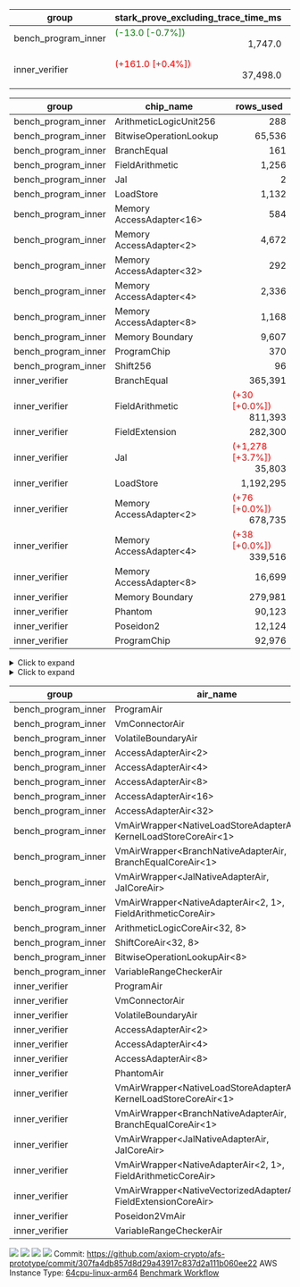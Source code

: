 | group | stark_prove_excluding_trace_time_ms | total_cells | total_cells_used | total_proof_time_ms | trace_gen_time_ms | verify_program_compile_ms |
| --- | --- | --- | --- | --- | --- | --- |
| bench_program_inner | <span style="color: green">(-13.0 [-0.7%])</span> <div style='text-align: right'>1,747.0</div>  | <div style='text-align: right'>4,037,980</div>  | <div style='text-align: right'>656,394</div>  | <span style="color: green">(-13.0 [-0.7%])</span> <div style='text-align: right'>1,778.0</div>  | <div style='text-align: right'>31.0</div>  |  |
| inner_verifier | <span style="color: red">(+161.0 [+0.4%])</span> <div style='text-align: right'>37,498.0</div>  | <div style='text-align: right'>290,324,504</div>  | <span style="color: red">(+15,010 [+0.0%])</span> <div style='text-align: right'>114,356,001</div>  | <span style="color: red">(+179.0 [+0.4%])</span> <div style='text-align: right'>41,472.0</div>  | <span style="color: red">(+18.0 [+0.5%])</span> <div style='text-align: right'>3,974.0</div>  | <span style="color: green">(-8.0 [-1.9%])</span> <div style='text-align: right'>410.0</div>  |

| group | chip_name | rows_used |
| --- | --- | --- |
| bench_program_inner | ArithmeticLogicUnit256 | <div style='text-align: right'>288</div>  |
| bench_program_inner | BitwiseOperationLookup | <div style='text-align: right'>65,536</div>  |
| bench_program_inner | BranchEqual | <div style='text-align: right'>161</div>  |
| bench_program_inner | FieldArithmetic | <div style='text-align: right'>1,256</div>  |
| bench_program_inner | Jal | <div style='text-align: right'>2</div>  |
| bench_program_inner | LoadStore | <div style='text-align: right'>1,132</div>  |
| bench_program_inner | Memory AccessAdapter<16> | <div style='text-align: right'>584</div>  |
| bench_program_inner | Memory AccessAdapter<2> | <div style='text-align: right'>4,672</div>  |
| bench_program_inner | Memory AccessAdapter<32> | <div style='text-align: right'>292</div>  |
| bench_program_inner | Memory AccessAdapter<4> | <div style='text-align: right'>2,336</div>  |
| bench_program_inner | Memory AccessAdapter<8> | <div style='text-align: right'>1,168</div>  |
| bench_program_inner | Memory Boundary | <div style='text-align: right'>9,607</div>  |
| bench_program_inner | ProgramChip | <div style='text-align: right'>370</div>  |
| bench_program_inner | Shift256 | <div style='text-align: right'>96</div>  |
| inner_verifier | BranchEqual | <div style='text-align: right'>365,391</div>  |
| inner_verifier | FieldArithmetic | <span style="color: red">(+30 [+0.0%])</span> <div style='text-align: right'>811,393</div>  |
| inner_verifier | FieldExtension | <div style='text-align: right'>282,300</div>  |
| inner_verifier | Jal | <span style="color: red">(+1,278 [+3.7%])</span> <div style='text-align: right'>35,803</div>  |
| inner_verifier | LoadStore | <div style='text-align: right'>1,192,295</div>  |
| inner_verifier | Memory AccessAdapter<2> | <span style="color: red">(+76 [+0.0%])</span> <div style='text-align: right'>678,735</div>  |
| inner_verifier | Memory AccessAdapter<4> | <span style="color: red">(+38 [+0.0%])</span> <div style='text-align: right'>339,516</div>  |
| inner_verifier | Memory AccessAdapter<8> | <div style='text-align: right'>16,699</div>  |
| inner_verifier | Memory Boundary | <div style='text-align: right'>279,981</div>  |
| inner_verifier | Phantom | <div style='text-align: right'>90,123</div>  |
| inner_verifier | Poseidon2 | <div style='text-align: right'>12,124</div>  |
| inner_verifier | ProgramChip | <div style='text-align: right'>92,976</div>  |

<details>
<summary>Click to expand</summary>

| group | dsl_ir | opcode | frequency |
| --- | --- | --- | --- |
| bench_program_inner |  | JAL | <div style='text-align: right'>1</div>  |
| bench_program_inner |  | STOREW | <div style='text-align: right'>2</div>  |
| bench_program_inner | Add256 | ADD<32,8> | <div style='text-align: right'>64</div>  |
| bench_program_inner | AddVI | ADD | <div style='text-align: right'>448</div>  |
| bench_program_inner | Alloc | ADD | <div style='text-align: right'>388</div>  |
| bench_program_inner | Alloc | LOADW | <div style='text-align: right'>388</div>  |
| bench_program_inner | Alloc | MUL | <div style='text-align: right'>388</div>  |
| bench_program_inner | And256 | AND<32,8> | <div style='text-align: right'>32</div>  |
| bench_program_inner | EqualTo256 | EQ<32,8> | <div style='text-align: right'>32</div>  |
| bench_program_inner | For | ADD | <div style='text-align: right'>32</div>  |
| bench_program_inner | For | BNE | <div style='text-align: right'>33</div>  |
| bench_program_inner | For | JAL | <div style='text-align: right'>1</div>  |
| bench_program_inner | For | STOREW | <div style='text-align: right'>1</div>  |
| bench_program_inner | IfEqI | BNE | <div style='text-align: right'>128</div>  |
| bench_program_inner | ImmV | STOREW | <div style='text-align: right'>517</div>  |
| bench_program_inner | LessThanI256 | SLT<32,8> | <div style='text-align: right'>32</div>  |
| bench_program_inner | LessThanU256 | LT<32,8> | <div style='text-align: right'>32</div>  |
| bench_program_inner | LoadV | LOADW | <div style='text-align: right'>96</div>  |
| bench_program_inner | Or256 | OR<32,8> | <div style='text-align: right'>32</div>  |
| bench_program_inner | ShiftLeft256 | SLL<32,8> | <div style='text-align: right'>32</div>  |
| bench_program_inner | ShiftRightArith256 | SRA<32,8> | <div style='text-align: right'>32</div>  |
| bench_program_inner | ShiftRightLogic256 | SRL<32,8> | <div style='text-align: right'>32</div>  |
| bench_program_inner | StoreV | STOREW | <div style='text-align: right'>128</div>  |
| bench_program_inner | Sub256 | SUB<32,8> | <div style='text-align: right'>32</div>  |
| bench_program_inner | Xor256 | XOR<32,8> | <div style='text-align: right'>32</div>  |
| inner_verifier |  | JAL | <div style='text-align: right'>1</div>  |
| inner_verifier |  | STOREW | <div style='text-align: right'>2</div>  |
| inner_verifier | AddE | FE4ADD | <div style='text-align: right'>72,627</div>  |
| inner_verifier | AddEFFI | LOADW | <div style='text-align: right'>137</div>  |
| inner_verifier | AddEFFI | STOREW | <div style='text-align: right'>411</div>  |
| inner_verifier | AddEFI | ADD | <div style='text-align: right'>212</div>  |
| inner_verifier | AddEI | ADD | <div style='text-align: right'>27,072</div>  |
| inner_verifier | AddFI | ADD | <span style="color: red">(+30 [+0.1%])</span> <div style='text-align: right'>21,986</div>  |
| inner_verifier | AddV | ADD | <div style='text-align: right'>6,612</div>  |
| inner_verifier | AddVI | ADD | <div style='text-align: right'>153,181</div>  |
| inner_verifier | Alloc | ADD | <div style='text-align: right'>25,377</div>  |
| inner_verifier | Alloc | LOADW | <div style='text-align: right'>25,377</div>  |
| inner_verifier | Alloc | MUL | <div style='text-align: right'>15,384</div>  |
| inner_verifier | AssertEqE | BNE | <div style='text-align: right'>148</div>  |
| inner_verifier | AssertEqEI | BNE | <div style='text-align: right'>4</div>  |
| inner_verifier | AssertEqF | BNE | <div style='text-align: right'>4,054</div>  |
| inner_verifier | AssertEqV | BNE | <div style='text-align: right'>1,227</div>  |
| inner_verifier | AssertEqVI | BNE | <div style='text-align: right'>194</div>  |
| inner_verifier | CT-VerifierProgram | PHANTOM | <div style='text-align: right'>2</div>  |
| inner_verifier | CT-compute-reduced-opening | PHANTOM | <div style='text-align: right'>294</div>  |
| inner_verifier | CT-exp-reverse-bits-len | PHANTOM | <div style='text-align: right'>2,772</div>  |
| inner_verifier | CT-poseidon2-hash | PHANTOM | <div style='text-align: right'>1,554</div>  |
| inner_verifier | CT-poseidon2-hash-ext | PHANTOM | <div style='text-align: right'>714</div>  |
| inner_verifier | CT-poseidon2-hash-setup | PHANTOM | <div style='text-align: right'>64,890</div>  |
| inner_verifier | CT-sp1-fri-fold | PHANTOM | <div style='text-align: right'>4,284</div>  |
| inner_verifier | CT-stage-c-build-rounds | PHANTOM | <div style='text-align: right'>2</div>  |
| inner_verifier | CT-stage-d-1-verify-shape-and-sample-challenges | PHANTOM | <div style='text-align: right'>2</div>  |
| inner_verifier | CT-stage-d-2-fri-fold | PHANTOM | <div style='text-align: right'>2</div>  |
| inner_verifier | CT-stage-d-3-verify-challenges | PHANTOM | <div style='text-align: right'>2</div>  |
| inner_verifier | CT-stage-d-verify-pcs | PHANTOM | <div style='text-align: right'>2</div>  |
| inner_verifier | CT-stage-e-verify-constraints | PHANTOM | <div style='text-align: right'>2</div>  |
| inner_verifier | CT-verify-batch | PHANTOM | <div style='text-align: right'>294</div>  |
| inner_verifier | CT-verify-batch-ext | PHANTOM | <div style='text-align: right'>714</div>  |
| inner_verifier | CT-verify-batch-reduce-fast | PHANTOM | <div style='text-align: right'>2,268</div>  |
| inner_verifier | CT-verify-batch-reduce-fast-setup | PHANTOM | <div style='text-align: right'>2,268</div>  |
| inner_verifier | CT-verify-query | PHANTOM | <div style='text-align: right'>42</div>  |
| inner_verifier | DivE | BBE4DIV | <div style='text-align: right'>62,759</div>  |
| inner_verifier | DivEIN | BBE4DIV | <div style='text-align: right'>44</div>  |
| inner_verifier | DivEIN | STOREW | <div style='text-align: right'>176</div>  |
| inner_verifier | DivFIN | DIV | <div style='text-align: right'>104</div>  |
| inner_verifier | For | ADD | <div style='text-align: right'>255,487</div>  |
| inner_verifier | For | BNE | <div style='text-align: right'>276,661</div>  |
| inner_verifier | For | JAL | <div style='text-align: right'>21,174</div>  |
| inner_verifier | For | LOADW | <div style='text-align: right'>1,155</div>  |
| inner_verifier | For | STOREW | <div style='text-align: right'>20,019</div>  |
| inner_verifier | HintBitsF | PHANTOM | <div style='text-align: right'>22</div>  |
| inner_verifier | HintInputVec | PHANTOM | <div style='text-align: right'>9,993</div>  |
| inner_verifier | IfEq | BNE | <div style='text-align: right'>9,749</div>  |
| inner_verifier | IfEqI | BNE | <div style='text-align: right'>65,183</div>  |
| inner_verifier | IfEqI | JAL | <span style="color: red">(+1,278 [+9.6%])</span> <div style='text-align: right'>14,607</div>  |
| inner_verifier | IfNe | BEQ | <div style='text-align: right'>6,956</div>  |
| inner_verifier | IfNe | JAL | <div style='text-align: right'>21</div>  |
| inner_verifier | IfNeI | BEQ | <div style='text-align: right'>1,215</div>  |
| inner_verifier | ImmE | STOREW | <div style='text-align: right'>7,316</div>  |
| inner_verifier | ImmF | STOREW | <div style='text-align: right'>18,271</div>  |
| inner_verifier | ImmV | STOREW | <div style='text-align: right'>14,528</div>  |
| inner_verifier | LoadE | LOADW | <div style='text-align: right'>16,304</div>  |
| inner_verifier | LoadE | LOADW2 | <div style='text-align: right'>276,340</div>  |
| inner_verifier | LoadF | LOADW | <div style='text-align: right'>11,474</div>  |
| inner_verifier | LoadF | LOADW2 | <div style='text-align: right'>102,757</div>  |
| inner_verifier | LoadV | LOADW | <div style='text-align: right'>12,180</div>  |
| inner_verifier | LoadV | LOADW2 | <div style='text-align: right'>86,277</div>  |
| inner_verifier | MulE | BBE4MUL | <div style='text-align: right'>141,085</div>  |
| inner_verifier | MulEF | MUL | <div style='text-align: right'>1,780</div>  |
| inner_verifier | MulEFI | MUL | <div style='text-align: right'>512</div>  |
| inner_verifier | MulEI | BBE4MUL | <div style='text-align: right'>1,796</div>  |
| inner_verifier | MulEI | STOREW | <div style='text-align: right'>7,184</div>  |
| inner_verifier | MulF | MUL | <div style='text-align: right'>40,888</div>  |
| inner_verifier | MulFI | MUL | <div style='text-align: right'>16</div>  |
| inner_verifier | MulV | MUL | <div style='text-align: right'>682</div>  |
| inner_verifier | MulVI | MUL | <div style='text-align: right'>8,708</div>  |
| inner_verifier | NegE | MUL | <div style='text-align: right'>160</div>  |
| inner_verifier | Poseidon2CompressBabyBear | COMP_POS2 | <div style='text-align: right'>7,476</div>  |
| inner_verifier | Poseidon2PermuteBabyBear | PERM_POS2 | <div style='text-align: right'>4,648</div>  |
| inner_verifier | StoreE | STOREW | <div style='text-align: right'>11,292</div>  |
| inner_verifier | StoreE | STOREW2 | <div style='text-align: right'>14,012</div>  |
| inner_verifier | StoreF | STOREW | <div style='text-align: right'>15,404</div>  |
| inner_verifier | StoreF | STOREW2 | <div style='text-align: right'>36,119</div>  |
| inner_verifier | StoreHintWord | ADD | <div style='text-align: right'>102,024</div>  |
| inner_verifier | StoreHintWord | SHINTW | <div style='text-align: right'>112,699</div>  |
| inner_verifier | StoreV | STOREW | <div style='text-align: right'>1,456</div>  |
| inner_verifier | StoreV | STOREW2 | <div style='text-align: right'>27,077</div>  |
| inner_verifier | SubE | FE4SUB | <div style='text-align: right'>3,989</div>  |
| inner_verifier | SubEF | LOADW | <div style='text-align: right'>374,328</div>  |
| inner_verifier | SubEF | SUB | <div style='text-align: right'>124,776</div>  |
| inner_verifier | SubEFI | ADD | <div style='text-align: right'>536</div>  |
| inner_verifier | SubEI | ADD | <div style='text-align: right'>352</div>  |
| inner_verifier | SubV | SUB | <div style='text-align: right'>23,914</div>  |
| inner_verifier | SubVI | SUB | <div style='text-align: right'>1,273</div>  |
| inner_verifier | SubVIN | SUB | <div style='text-align: right'>357</div>  |

</details>

<details>
<summary>Click to expand</summary>

| group | air_name | dsl_ir | opcode | cells_used |
| --- | --- | --- | --- | --- |
| bench_program_inner | <JalNativeAdapterAir,JalCoreAir> |  | JAL | <div style='text-align: right'>10</div>  |
| bench_program_inner | Boundary |  | JAL | <div style='text-align: right'>11</div>  |
| bench_program_inner | <NativeLoadStoreAdapterAir<1>,KernelLoadStoreCoreAir<1>> |  | STOREW | <div style='text-align: right'>82</div>  |
| bench_program_inner | Boundary |  | STOREW | <div style='text-align: right'>22</div>  |
| bench_program_inner | AccessAdapter<16> | Add256 | ADD<32,8> | <div style='text-align: right'>3,300</div>  |
| bench_program_inner | AccessAdapter<2> | Add256 | ADD<32,8> | <div style='text-align: right'>11,616</div>  |
| bench_program_inner | AccessAdapter<32> | Add256 | ADD<32,8> | <div style='text-align: right'>2,706</div>  |
| bench_program_inner | AccessAdapter<4> | Add256 | ADD<32,8> | <div style='text-align: right'>6,864</div>  |
| bench_program_inner | AccessAdapter<8> | Add256 | ADD<32,8> | <div style='text-align: right'>4,488</div>  |
| bench_program_inner | ArithmeticLogicCoreAir<32, 8> | Add256 | ADD<32,8> | <div style='text-align: right'>11,008</div>  |
| bench_program_inner | Boundary | Add256 | ADD<32,8> | <div style='text-align: right'>22,528</div>  |
| bench_program_inner | <NativeAdapterAir<2, 1>,FieldArithmeticCoreAir> | AddVI | ADD | <div style='text-align: right'>13,440</div>  |
| bench_program_inner | Boundary | AddVI | ADD | <div style='text-align: right'>22</div>  |
| bench_program_inner | <NativeAdapterAir<2, 1>,FieldArithmeticCoreAir> | Alloc | ADD | <div style='text-align: right'>11,640</div>  |
| bench_program_inner | <NativeLoadStoreAdapterAir<1>,KernelLoadStoreCoreAir<1>> | Alloc | LOADW | <div style='text-align: right'>15,908</div>  |
| bench_program_inner | Boundary | Alloc | LOADW | <div style='text-align: right'>165</div>  |
| bench_program_inner | <NativeAdapterAir<2, 1>,FieldArithmeticCoreAir> | Alloc | MUL | <div style='text-align: right'>11,640</div>  |
| bench_program_inner | AccessAdapter<16> | And256 | AND<32,8> | <div style='text-align: right'>1,600</div>  |
| bench_program_inner | AccessAdapter<2> | And256 | AND<32,8> | <div style='text-align: right'>5,632</div>  |
| bench_program_inner | AccessAdapter<32> | And256 | AND<32,8> | <div style='text-align: right'>1,312</div>  |
| bench_program_inner | AccessAdapter<4> | And256 | AND<32,8> | <div style='text-align: right'>3,328</div>  |
| bench_program_inner | AccessAdapter<8> | And256 | AND<32,8> | <div style='text-align: right'>2,176</div>  |
| bench_program_inner | ArithmeticLogicCoreAir<32, 8> | And256 | AND<32,8> | <div style='text-align: right'>5,504</div>  |
| bench_program_inner | Boundary | And256 | AND<32,8> | <div style='text-align: right'>11,264</div>  |
| bench_program_inner | ArithmeticLogicCoreAir<32, 8> | EqualTo256 | EQ<32,8> | <div style='text-align: right'>5,504</div>  |
| bench_program_inner | Boundary | EqualTo256 | EQ<32,8> | <div style='text-align: right'>352</div>  |
| bench_program_inner | <NativeAdapterAir<2, 1>,FieldArithmeticCoreAir> | For | ADD | <div style='text-align: right'>960</div>  |
| bench_program_inner | <BranchNativeAdapterAir,BranchEqualCoreAir<1>> | For | BNE | <div style='text-align: right'>759</div>  |
| bench_program_inner | <JalNativeAdapterAir,JalCoreAir> | For | JAL | <div style='text-align: right'>10</div>  |
| bench_program_inner | <NativeLoadStoreAdapterAir<1>,KernelLoadStoreCoreAir<1>> | For | STOREW | <div style='text-align: right'>41</div>  |
| bench_program_inner | Boundary | For | STOREW | <div style='text-align: right'>11</div>  |
| bench_program_inner | <BranchNativeAdapterAir,BranchEqualCoreAir<1>> | IfEqI | BNE | <div style='text-align: right'>2,944</div>  |
| bench_program_inner | <NativeLoadStoreAdapterAir<1>,KernelLoadStoreCoreAir<1>> | ImmV | STOREW | <div style='text-align: right'>21,197</div>  |
| bench_program_inner | Boundary | ImmV | STOREW | <div style='text-align: right'>1,573</div>  |
| bench_program_inner | ArithmeticLogicCoreAir<32, 8> | LessThanI256 | SLT<32,8> | <div style='text-align: right'>5,504</div>  |
| bench_program_inner | Boundary | LessThanI256 | SLT<32,8> | <div style='text-align: right'>352</div>  |
| bench_program_inner | ArithmeticLogicCoreAir<32, 8> | LessThanU256 | LT<32,8> | <div style='text-align: right'>5,504</div>  |
| bench_program_inner | Boundary | LessThanU256 | LT<32,8> | <div style='text-align: right'>352</div>  |
| bench_program_inner | <NativeLoadStoreAdapterAir<1>,KernelLoadStoreCoreAir<1>> | LoadV | LOADW | <div style='text-align: right'>3,936</div>  |
| bench_program_inner | Boundary | LoadV | LOADW | <div style='text-align: right'>33</div>  |
| bench_program_inner | AccessAdapter<16> | Or256 | OR<32,8> | <div style='text-align: right'>1,600</div>  |
| bench_program_inner | AccessAdapter<2> | Or256 | OR<32,8> | <div style='text-align: right'>5,632</div>  |
| bench_program_inner | AccessAdapter<32> | Or256 | OR<32,8> | <div style='text-align: right'>1,312</div>  |
| bench_program_inner | AccessAdapter<4> | Or256 | OR<32,8> | <div style='text-align: right'>3,328</div>  |
| bench_program_inner | AccessAdapter<8> | Or256 | OR<32,8> | <div style='text-align: right'>2,176</div>  |
| bench_program_inner | ArithmeticLogicCoreAir<32, 8> | Or256 | OR<32,8> | <div style='text-align: right'>5,504</div>  |
| bench_program_inner | Boundary | Or256 | OR<32,8> | <div style='text-align: right'>11,264</div>  |
| bench_program_inner | AccessAdapter<16> | ShiftLeft256 | SLL<32,8> | <div style='text-align: right'>1,600</div>  |
| bench_program_inner | AccessAdapter<2> | ShiftLeft256 | SLL<32,8> | <div style='text-align: right'>5,632</div>  |
| bench_program_inner | AccessAdapter<32> | ShiftLeft256 | SLL<32,8> | <div style='text-align: right'>1,312</div>  |
| bench_program_inner | AccessAdapter<4> | ShiftLeft256 | SLL<32,8> | <div style='text-align: right'>3,328</div>  |
| bench_program_inner | AccessAdapter<8> | ShiftLeft256 | SLL<32,8> | <div style='text-align: right'>2,176</div>  |
| bench_program_inner | Boundary | ShiftLeft256 | SLL<32,8> | <div style='text-align: right'>11,264</div>  |
| bench_program_inner | ShiftCoreAir<32, 8> | ShiftLeft256 | SLL<32,8> | <div style='text-align: right'>7,552</div>  |
| bench_program_inner | AccessAdapter<16> | ShiftRightArith256 | SRA<32,8> | <div style='text-align: right'>1,600</div>  |
| bench_program_inner | AccessAdapter<2> | ShiftRightArith256 | SRA<32,8> | <div style='text-align: right'>5,632</div>  |
| bench_program_inner | AccessAdapter<32> | ShiftRightArith256 | SRA<32,8> | <div style='text-align: right'>1,312</div>  |
| bench_program_inner | AccessAdapter<4> | ShiftRightArith256 | SRA<32,8> | <div style='text-align: right'>3,328</div>  |
| bench_program_inner | AccessAdapter<8> | ShiftRightArith256 | SRA<32,8> | <div style='text-align: right'>2,176</div>  |
| bench_program_inner | Boundary | ShiftRightArith256 | SRA<32,8> | <div style='text-align: right'>11,264</div>  |
| bench_program_inner | ShiftCoreAir<32, 8> | ShiftRightArith256 | SRA<32,8> | <div style='text-align: right'>7,552</div>  |
| bench_program_inner | AccessAdapter<16> | ShiftRightLogic256 | SRL<32,8> | <div style='text-align: right'>1,650</div>  |
| bench_program_inner | AccessAdapter<2> | ShiftRightLogic256 | SRL<32,8> | <div style='text-align: right'>5,808</div>  |
| bench_program_inner | AccessAdapter<32> | ShiftRightLogic256 | SRL<32,8> | <div style='text-align: right'>1,353</div>  |
| bench_program_inner | AccessAdapter<4> | ShiftRightLogic256 | SRL<32,8> | <div style='text-align: right'>3,432</div>  |
| bench_program_inner | AccessAdapter<8> | ShiftRightLogic256 | SRL<32,8> | <div style='text-align: right'>2,244</div>  |
| bench_program_inner | Boundary | ShiftRightLogic256 | SRL<32,8> | <div style='text-align: right'>11,264</div>  |
| bench_program_inner | ShiftCoreAir<32, 8> | ShiftRightLogic256 | SRL<32,8> | <div style='text-align: right'>7,552</div>  |
| bench_program_inner | <NativeLoadStoreAdapterAir<1>,KernelLoadStoreCoreAir<1>> | StoreV | STOREW | <div style='text-align: right'>5,248</div>  |
| bench_program_inner | Boundary | StoreV | STOREW | <div style='text-align: right'>1,408</div>  |
| bench_program_inner | AccessAdapter<16> | Sub256 | SUB<32,8> | <div style='text-align: right'>1,650</div>  |
| bench_program_inner | AccessAdapter<2> | Sub256 | SUB<32,8> | <div style='text-align: right'>5,808</div>  |
| bench_program_inner | AccessAdapter<32> | Sub256 | SUB<32,8> | <div style='text-align: right'>1,353</div>  |
| bench_program_inner | AccessAdapter<4> | Sub256 | SUB<32,8> | <div style='text-align: right'>3,432</div>  |
| bench_program_inner | AccessAdapter<8> | Sub256 | SUB<32,8> | <div style='text-align: right'>2,244</div>  |
| bench_program_inner | ArithmeticLogicCoreAir<32, 8> | Sub256 | SUB<32,8> | <div style='text-align: right'>5,504</div>  |
| bench_program_inner | Boundary | Sub256 | SUB<32,8> | <div style='text-align: right'>11,264</div>  |
| bench_program_inner | AccessAdapter<16> | Xor256 | XOR<32,8> | <div style='text-align: right'>1,600</div>  |
| bench_program_inner | AccessAdapter<2> | Xor256 | XOR<32,8> | <div style='text-align: right'>5,632</div>  |
| bench_program_inner | AccessAdapter<32> | Xor256 | XOR<32,8> | <div style='text-align: right'>1,312</div>  |
| bench_program_inner | AccessAdapter<4> | Xor256 | XOR<32,8> | <div style='text-align: right'>3,328</div>  |
| bench_program_inner | AccessAdapter<8> | Xor256 | XOR<32,8> | <div style='text-align: right'>2,176</div>  |
| bench_program_inner | ArithmeticLogicCoreAir<32, 8> | Xor256 | XOR<32,8> | <div style='text-align: right'>5,504</div>  |
| bench_program_inner | Boundary | Xor256 | XOR<32,8> | <div style='text-align: right'>11,264</div>  |
| inner_verifier | <JalNativeAdapterAir,JalCoreAir> |  | JAL | <div style='text-align: right'>10</div>  |
| inner_verifier | Boundary |  | JAL | <div style='text-align: right'>11</div>  |
| inner_verifier | <NativeLoadStoreAdapterAir<1>,KernelLoadStoreCoreAir<1>> |  | STOREW | <div style='text-align: right'>82</div>  |
| inner_verifier | Boundary |  | STOREW | <div style='text-align: right'>22</div>  |
| inner_verifier | <NativeVectorizedAdapterAir<4>,FieldExtensionCoreAir> | AddE | FE4ADD | <div style='text-align: right'>2,905,080</div>  |
| inner_verifier | AccessAdapter<2> | AddE | FE4ADD | <div style='text-align: right'>219,824</div>  |
| inner_verifier | AccessAdapter<4> | AddE | FE4ADD | <div style='text-align: right'>129,896</div>  |
| inner_verifier | Boundary | AddE | FE4ADD | <div style='text-align: right'>237,864</div>  |
| inner_verifier | <NativeLoadStoreAdapterAir<1>,KernelLoadStoreCoreAir<1>> | AddEFFI | LOADW | <div style='text-align: right'>5,617</div>  |
| inner_verifier | AccessAdapter<2> | AddEFFI | LOADW | <div style='text-align: right'>913</div>  |
| inner_verifier | AccessAdapter<4> | AddEFFI | LOADW | <div style='text-align: right'>1,079</div>  |
| inner_verifier | Boundary | AddEFFI | LOADW | <div style='text-align: right'>330</div>  |
| inner_verifier | <NativeLoadStoreAdapterAir<1>,KernelLoadStoreCoreAir<1>> | AddEFFI | STOREW | <div style='text-align: right'>16,851</div>  |
| inner_verifier | AccessAdapter<2> | AddEFFI | STOREW | <div style='text-align: right'>913</div>  |
| inner_verifier | Boundary | AddEFFI | STOREW | <div style='text-align: right'>990</div>  |
| inner_verifier | <NativeAdapterAir<2, 1>,FieldArithmeticCoreAir> | AddEFI | ADD | <div style='text-align: right'>6,360</div>  |
| inner_verifier | AccessAdapter<2> | AddEFI | ADD | <div style='text-align: right'>792</div>  |
| inner_verifier | AccessAdapter<4> | AddEFI | ADD | <div style='text-align: right'>468</div>  |
| inner_verifier | Boundary | AddEFI | ADD | <div style='text-align: right'>1,364</div>  |
| inner_verifier | <NativeAdapterAir<2, 1>,FieldArithmeticCoreAir> | AddEI | ADD | <div style='text-align: right'>812,160</div>  |
| inner_verifier | AccessAdapter<2> | AddEI | ADD | <span style="color: red">(+418 [+0.3%])</span> <div style='text-align: right'>159,984</div>  |
| inner_verifier | AccessAdapter<4> | AddEI | ADD | <span style="color: red">(+247 [+0.3%])</span> <div style='text-align: right'>94,536</div>  |
| inner_verifier | Boundary | AddEI | ADD | <div style='text-align: right'>205,744</div>  |
| inner_verifier | <NativeAdapterAir<2, 1>,FieldArithmeticCoreAir> | AddFI | ADD | <span style="color: red">(+900 [+0.1%])</span> <div style='text-align: right'>659,580</div>  |
| inner_verifier | Boundary | AddFI | ADD | <div style='text-align: right'>253</div>  |
| inner_verifier | <NativeAdapterAir<2, 1>,FieldArithmeticCoreAir> | AddV | ADD | <div style='text-align: right'>198,360</div>  |
| inner_verifier | Boundary | AddV | ADD | <div style='text-align: right'>22</div>  |
| inner_verifier | <NativeAdapterAir<2, 1>,FieldArithmeticCoreAir> | AddVI | ADD | <div style='text-align: right'>4,595,430</div>  |
| inner_verifier | Boundary | AddVI | ADD | <div style='text-align: right'>8,690</div>  |
| inner_verifier | <NativeAdapterAir<2, 1>,FieldArithmeticCoreAir> | Alloc | ADD | <div style='text-align: right'>761,310</div>  |
| inner_verifier | <NativeLoadStoreAdapterAir<1>,KernelLoadStoreCoreAir<1>> | Alloc | LOADW | <div style='text-align: right'>1,040,457</div>  |
| inner_verifier | Boundary | Alloc | LOADW | <div style='text-align: right'>946</div>  |
| inner_verifier | <NativeAdapterAir<2, 1>,FieldArithmeticCoreAir> | Alloc | MUL | <div style='text-align: right'>461,520</div>  |
| inner_verifier | AccessAdapter<2> | Alloc | MUL | <div style='text-align: right'>22</div>  |
| inner_verifier | AccessAdapter<4> | Alloc | MUL | <div style='text-align: right'>26</div>  |
| inner_verifier | <BranchNativeAdapterAir,BranchEqualCoreAir<1>> | AssertEqE | BNE | <div style='text-align: right'>3,404</div>  |
| inner_verifier | AccessAdapter<2> | AssertEqE | BNE | <div style='text-align: right'>814</div>  |
| inner_verifier | AccessAdapter<4> | AssertEqE | BNE | <div style='text-align: right'>481</div>  |
| inner_verifier | <BranchNativeAdapterAir,BranchEqualCoreAir<1>> | AssertEqEI | BNE | <div style='text-align: right'>92</div>  |
| inner_verifier | AccessAdapter<2> | AssertEqEI | BNE | <div style='text-align: right'>22</div>  |
| inner_verifier | AccessAdapter<4> | AssertEqEI | BNE | <div style='text-align: right'>13</div>  |
| inner_verifier | <BranchNativeAdapterAir,BranchEqualCoreAir<1>> | AssertEqF | BNE | <div style='text-align: right'>93,242</div>  |
| inner_verifier | <BranchNativeAdapterAir,BranchEqualCoreAir<1>> | AssertEqV | BNE | <div style='text-align: right'>28,221</div>  |
| inner_verifier | <BranchNativeAdapterAir,BranchEqualCoreAir<1>> | AssertEqVI | BNE | <div style='text-align: right'>4,462</div>  |
| inner_verifier | PhantomAir | CT-VerifierProgram | PHANTOM | <div style='text-align: right'>12</div>  |
| inner_verifier | PhantomAir | CT-compute-reduced-opening | PHANTOM | <div style='text-align: right'>1,764</div>  |
| inner_verifier | PhantomAir | CT-exp-reverse-bits-len | PHANTOM | <div style='text-align: right'>16,632</div>  |
| inner_verifier | PhantomAir | CT-poseidon2-hash | PHANTOM | <div style='text-align: right'>9,324</div>  |
| inner_verifier | PhantomAir | CT-poseidon2-hash-ext | PHANTOM | <div style='text-align: right'>4,284</div>  |
| inner_verifier | PhantomAir | CT-poseidon2-hash-setup | PHANTOM | <div style='text-align: right'>389,340</div>  |
| inner_verifier | PhantomAir | CT-sp1-fri-fold | PHANTOM | <div style='text-align: right'>25,704</div>  |
| inner_verifier | PhantomAir | CT-stage-c-build-rounds | PHANTOM | <div style='text-align: right'>12</div>  |
| inner_verifier | PhantomAir | CT-stage-d-1-verify-shape-and-sample-challenges | PHANTOM | <div style='text-align: right'>12</div>  |
| inner_verifier | PhantomAir | CT-stage-d-2-fri-fold | PHANTOM | <div style='text-align: right'>12</div>  |
| inner_verifier | PhantomAir | CT-stage-d-3-verify-challenges | PHANTOM | <div style='text-align: right'>12</div>  |
| inner_verifier | PhantomAir | CT-stage-d-verify-pcs | PHANTOM | <div style='text-align: right'>12</div>  |
| inner_verifier | PhantomAir | CT-stage-e-verify-constraints | PHANTOM | <div style='text-align: right'>12</div>  |
| inner_verifier | PhantomAir | CT-verify-batch | PHANTOM | <div style='text-align: right'>1,764</div>  |
| inner_verifier | PhantomAir | CT-verify-batch-ext | PHANTOM | <div style='text-align: right'>4,284</div>  |
| inner_verifier | PhantomAir | CT-verify-batch-reduce-fast | PHANTOM | <div style='text-align: right'>13,608</div>  |
| inner_verifier | PhantomAir | CT-verify-batch-reduce-fast-setup | PHANTOM | <div style='text-align: right'>13,608</div>  |
| inner_verifier | PhantomAir | CT-verify-query | PHANTOM | <div style='text-align: right'>252</div>  |
| inner_verifier | <NativeVectorizedAdapterAir<4>,FieldExtensionCoreAir> | DivE | BBE4DIV | <div style='text-align: right'>2,510,360</div>  |
| inner_verifier | AccessAdapter<2> | DivE | BBE4DIV | <div style='text-align: right'>2,745,358</div>  |
| inner_verifier | AccessAdapter<4> | DivE | BBE4DIV | <div style='text-align: right'>1,622,257</div>  |
| inner_verifier | <NativeVectorizedAdapterAir<4>,FieldExtensionCoreAir> | DivEIN | BBE4DIV | <div style='text-align: right'>1,760</div>  |
| inner_verifier | AccessAdapter<2> | DivEIN | BBE4DIV | <div style='text-align: right'>1,958</div>  |
| inner_verifier | AccessAdapter<4> | DivEIN | BBE4DIV | <div style='text-align: right'>1,157</div>  |
| inner_verifier | Boundary | DivEIN | BBE4DIV | <div style='text-align: right'>660</div>  |
| inner_verifier | <NativeLoadStoreAdapterAir<1>,KernelLoadStoreCoreAir<1>> | DivEIN | STOREW | <div style='text-align: right'>7,216</div>  |
| inner_verifier | AccessAdapter<2> | DivEIN | STOREW | <div style='text-align: right'>638</div>  |
| inner_verifier | AccessAdapter<4> | DivEIN | STOREW | <div style='text-align: right'>182</div>  |
| inner_verifier | <NativeAdapterAir<2, 1>,FieldArithmeticCoreAir> | DivFIN | DIV | <div style='text-align: right'>3,120</div>  |
| inner_verifier | <NativeAdapterAir<2, 1>,FieldArithmeticCoreAir> | For | ADD | <div style='text-align: right'>7,664,610</div>  |
| inner_verifier | <BranchNativeAdapterAir,BranchEqualCoreAir<1>> | For | BNE | <div style='text-align: right'>6,363,203</div>  |
| inner_verifier | <JalNativeAdapterAir,JalCoreAir> | For | JAL | <div style='text-align: right'>211,740</div>  |
| inner_verifier | AccessAdapter<2> | For | JAL | <div style='text-align: right'>528</div>  |
| inner_verifier | AccessAdapter<4> | For | JAL | <div style='text-align: right'>624</div>  |
| inner_verifier | <NativeLoadStoreAdapterAir<1>,KernelLoadStoreCoreAir<1>> | For | LOADW | <div style='text-align: right'>47,355</div>  |
| inner_verifier | Boundary | For | LOADW | <div style='text-align: right'>231</div>  |
| inner_verifier | <NativeLoadStoreAdapterAir<1>,KernelLoadStoreCoreAir<1>> | For | STOREW | <div style='text-align: right'>820,779</div>  |
| inner_verifier | Boundary | For | STOREW | <div style='text-align: right'>627</div>  |
| inner_verifier | PhantomAir | HintBitsF | PHANTOM | <div style='text-align: right'>132</div>  |
| inner_verifier | PhantomAir | HintInputVec | PHANTOM | <div style='text-align: right'>59,958</div>  |
| inner_verifier | <BranchNativeAdapterAir,BranchEqualCoreAir<1>> | IfEq | BNE | <div style='text-align: right'>224,227</div>  |
| inner_verifier | <BranchNativeAdapterAir,BranchEqualCoreAir<1>> | IfEqI | BNE | <div style='text-align: right'>1,499,209</div>  |
| inner_verifier | <JalNativeAdapterAir,JalCoreAir> | IfEqI | JAL | <span style="color: red">(+12,780 [+9.6%])</span> <div style='text-align: right'>146,070</div>  |
| inner_verifier | <BranchNativeAdapterAir,BranchEqualCoreAir<1>> | IfNe | BEQ | <div style='text-align: right'>159,988</div>  |
| inner_verifier | <JalNativeAdapterAir,JalCoreAir> | IfNe | JAL | <div style='text-align: right'>210</div>  |
| inner_verifier | <BranchNativeAdapterAir,BranchEqualCoreAir<1>> | IfNeI | BEQ | <div style='text-align: right'>27,945</div>  |
| inner_verifier | <NativeLoadStoreAdapterAir<1>,KernelLoadStoreCoreAir<1>> | ImmE | STOREW | <div style='text-align: right'>299,956</div>  |
| inner_verifier | AccessAdapter<2> | ImmE | STOREW | <div style='text-align: right'>4,114</div>  |
| inner_verifier | AccessAdapter<4> | ImmE | STOREW | <div style='text-align: right'>2,431</div>  |
| inner_verifier | Boundary | ImmE | STOREW | <div style='text-align: right'>66,616</div>  |
| inner_verifier | <NativeLoadStoreAdapterAir<1>,KernelLoadStoreCoreAir<1>> | ImmF | STOREW | <div style='text-align: right'>749,111</div>  |
| inner_verifier | Boundary | ImmF | STOREW | <div style='text-align: right'>1,353</div>  |
| inner_verifier | <NativeLoadStoreAdapterAir<1>,KernelLoadStoreCoreAir<1>> | ImmV | STOREW | <div style='text-align: right'>595,648</div>  |
| inner_verifier | Boundary | ImmV | STOREW | <div style='text-align: right'>8,701</div>  |
| inner_verifier | <NativeLoadStoreAdapterAir<1>,KernelLoadStoreCoreAir<1>> | LoadE | LOADW | <div style='text-align: right'>668,464</div>  |
| inner_verifier | AccessAdapter<2> | LoadE | LOADW | <div style='text-align: right'>65,758</div>  |
| inner_verifier | AccessAdapter<4> | LoadE | LOADW | <div style='text-align: right'>38,857</div>  |
| inner_verifier | Boundary | LoadE | LOADW | <div style='text-align: right'>4,092</div>  |
| inner_verifier | <NativeLoadStoreAdapterAir<1>,KernelLoadStoreCoreAir<1>> | LoadE | LOADW2 | <div style='text-align: right'>11,329,940</div>  |
| inner_verifier | AccessAdapter<2> | LoadE | LOADW2 | <div style='text-align: right'>24,090</div>  |
| inner_verifier | AccessAdapter<4> | LoadE | LOADW2 | <div style='text-align: right'>14,235</div>  |
| inner_verifier | Boundary | LoadE | LOADW2 | <div style='text-align: right'>44</div>  |
| inner_verifier | <NativeLoadStoreAdapterAir<1>,KernelLoadStoreCoreAir<1>> | LoadF | LOADW | <div style='text-align: right'>470,434</div>  |
| inner_verifier | AccessAdapter<2> | LoadF | LOADW | <div style='text-align: right'>22,176</div>  |
| inner_verifier | AccessAdapter<4> | LoadF | LOADW | <div style='text-align: right'>13,104</div>  |
| inner_verifier | AccessAdapter<8> | LoadF | LOADW | <div style='text-align: right'>8,568</div>  |
| inner_verifier | Boundary | LoadF | LOADW | <div style='text-align: right'>286</div>  |
| inner_verifier | <NativeLoadStoreAdapterAir<1>,KernelLoadStoreCoreAir<1>> | LoadF | LOADW2 | <div style='text-align: right'>4,213,037</div>  |
| inner_verifier | AccessAdapter<2> | LoadF | LOADW2 | <div style='text-align: right'>605</div>  |
| inner_verifier | AccessAdapter<4> | LoadF | LOADW2 | <div style='text-align: right'>364</div>  |
| inner_verifier | AccessAdapter<8> | LoadF | LOADW2 | <div style='text-align: right'>391</div>  |
| inner_verifier | Boundary | LoadF | LOADW2 | <div style='text-align: right'>308</div>  |
| inner_verifier | <NativeLoadStoreAdapterAir<1>,KernelLoadStoreCoreAir<1>> | LoadV | LOADW | <div style='text-align: right'>499,380</div>  |
| inner_verifier | Boundary | LoadV | LOADW | <div style='text-align: right'>7,975</div>  |
| inner_verifier | <NativeLoadStoreAdapterAir<1>,KernelLoadStoreCoreAir<1>> | LoadV | LOADW2 | <div style='text-align: right'>3,537,357</div>  |
| inner_verifier | Boundary | LoadV | LOADW2 | <div style='text-align: right'>935</div>  |
| inner_verifier | <NativeVectorizedAdapterAir<4>,FieldExtensionCoreAir> | MulE | BBE4MUL | <div style='text-align: right'>5,643,400</div>  |
| inner_verifier | AccessAdapter<2> | MulE | BBE4MUL | <span style="color: red">(+418 [+0.1%])</span> <div style='text-align: right'>424,446</div>  |
| inner_verifier | AccessAdapter<4> | MulE | BBE4MUL | <span style="color: red">(+247 [+0.1%])</span> <div style='text-align: right'>250,809</div>  |
| inner_verifier | Boundary | MulE | BBE4MUL | <div style='text-align: right'>470,096</div>  |
| inner_verifier | <NativeAdapterAir<2, 1>,FieldArithmeticCoreAir> | MulEF | MUL | <div style='text-align: right'>53,400</div>  |
| inner_verifier | AccessAdapter<2> | MulEF | MUL | <div style='text-align: right'>8,382</div>  |
| inner_verifier | AccessAdapter<4> | MulEF | MUL | <div style='text-align: right'>4,953</div>  |
| inner_verifier | Boundary | MulEF | MUL | <div style='text-align: right'>1,232</div>  |
| inner_verifier | <NativeAdapterAir<2, 1>,FieldArithmeticCoreAir> | MulEFI | MUL | <div style='text-align: right'>15,360</div>  |
| inner_verifier | AccessAdapter<2> | MulEFI | MUL | <div style='text-align: right'>2,200</div>  |
| inner_verifier | AccessAdapter<4> | MulEFI | MUL | <div style='text-align: right'>1,300</div>  |
| inner_verifier | Boundary | MulEFI | MUL | <div style='text-align: right'>3,696</div>  |
| inner_verifier | <NativeVectorizedAdapterAir<4>,FieldExtensionCoreAir> | MulEI | BBE4MUL | <div style='text-align: right'>71,840</div>  |
| inner_verifier | AccessAdapter<2> | MulEI | BBE4MUL | <div style='text-align: right'>90,200</div>  |
| inner_verifier | AccessAdapter<4> | MulEI | BBE4MUL | <div style='text-align: right'>53,300</div>  |
| inner_verifier | Boundary | MulEI | BBE4MUL | <div style='text-align: right'>19,096</div>  |
| inner_verifier | <NativeLoadStoreAdapterAir<1>,KernelLoadStoreCoreAir<1>> | MulEI | STOREW | <div style='text-align: right'>294,544</div>  |
| inner_verifier | AccessAdapter<2> | MulEI | STOREW | <div style='text-align: right'>39,270</div>  |
| inner_verifier | AccessAdapter<4> | MulEI | STOREW | <div style='text-align: right'>23,075</div>  |
| inner_verifier | Boundary | MulEI | STOREW | <div style='text-align: right'>33</div>  |
| inner_verifier | <NativeAdapterAir<2, 1>,FieldArithmeticCoreAir> | MulF | MUL | <div style='text-align: right'>1,226,640</div>  |
| inner_verifier | Boundary | MulF | MUL | <div style='text-align: right'>11</div>  |
| inner_verifier | <NativeAdapterAir<2, 1>,FieldArithmeticCoreAir> | MulFI | MUL | <div style='text-align: right'>480</div>  |
| inner_verifier | Boundary | MulFI | MUL | <div style='text-align: right'>11</div>  |
| inner_verifier | <NativeAdapterAir<2, 1>,FieldArithmeticCoreAir> | MulV | MUL | <div style='text-align: right'>20,460</div>  |
| inner_verifier | Boundary | MulV | MUL | <div style='text-align: right'>7,469</div>  |
| inner_verifier | <NativeAdapterAir<2, 1>,FieldArithmeticCoreAir> | MulVI | MUL | <div style='text-align: right'>261,240</div>  |
| inner_verifier | Boundary | MulVI | MUL | <div style='text-align: right'>77</div>  |
| inner_verifier | <NativeAdapterAir<2, 1>,FieldArithmeticCoreAir> | NegE | MUL | <div style='text-align: right'>4,800</div>  |
| inner_verifier | AccessAdapter<2> | NegE | MUL | <div style='text-align: right'>1,012</div>  |
| inner_verifier | AccessAdapter<4> | NegE | MUL | <div style='text-align: right'>598</div>  |
| inner_verifier | Boundary | NegE | MUL | <div style='text-align: right'>968</div>  |
| inner_verifier | AccessAdapter<2> | Poseidon2CompressBabyBear | COMP_POS2 | <div style='text-align: right'>301,224</div>  |
| inner_verifier | AccessAdapter<4> | Poseidon2CompressBabyBear | COMP_POS2 | <div style='text-align: right'>177,996</div>  |
| inner_verifier | AccessAdapter<8> | Poseidon2CompressBabyBear | COMP_POS2 | <div style='text-align: right'>116,382</div>  |
| inner_verifier | Poseidon2VmAir<BabyBear> | Poseidon2CompressBabyBear | COMP_POS2 | <div style='text-align: right'>3,124,968</div>  |
| inner_verifier | AccessAdapter<2> | Poseidon2PermuteBabyBear | PERM_POS2 | <div style='text-align: right'>250,756</div>  |
| inner_verifier | AccessAdapter<4> | Poseidon2PermuteBabyBear | PERM_POS2 | <div style='text-align: right'>149,136</div>  |
| inner_verifier | AccessAdapter<8> | Poseidon2PermuteBabyBear | PERM_POS2 | <div style='text-align: right'>98,753</div>  |
| inner_verifier | Poseidon2VmAir<BabyBear> | Poseidon2PermuteBabyBear | PERM_POS2 | <div style='text-align: right'>1,942,864</div>  |
| inner_verifier | <NativeLoadStoreAdapterAir<1>,KernelLoadStoreCoreAir<1>> | StoreE | STOREW | <div style='text-align: right'>462,972</div>  |
| inner_verifier | AccessAdapter<2> | StoreE | STOREW | <div style='text-align: right'>7,898</div>  |
| inner_verifier | AccessAdapter<4> | StoreE | STOREW | <div style='text-align: right'>4,667</div>  |
| inner_verifier | Boundary | StoreE | STOREW | <div style='text-align: right'>124,212</div>  |
| inner_verifier | <NativeLoadStoreAdapterAir<1>,KernelLoadStoreCoreAir<1>> | StoreE | STOREW2 | <div style='text-align: right'>574,492</div>  |
| inner_verifier | AccessAdapter<2> | StoreE | STOREW2 | <div style='text-align: right'>60,984</div>  |
| inner_verifier | AccessAdapter<4> | StoreE | STOREW2 | <div style='text-align: right'>36,036</div>  |
| inner_verifier | Boundary | StoreE | STOREW2 | <div style='text-align: right'>16,456</div>  |
| inner_verifier | <NativeLoadStoreAdapterAir<1>,KernelLoadStoreCoreAir<1>> | StoreF | STOREW | <div style='text-align: right'>631,564</div>  |
| inner_verifier | Boundary | StoreF | STOREW | <div style='text-align: right'>169,444</div>  |
| inner_verifier | <NativeLoadStoreAdapterAir<1>,KernelLoadStoreCoreAir<1>> | StoreF | STOREW2 | <div style='text-align: right'>1,480,879</div>  |
| inner_verifier | AccessAdapter<2> | StoreF | STOREW2 | <div style='text-align: right'>150,304</div>  |
| inner_verifier | AccessAdapter<4> | StoreF | STOREW2 | <div style='text-align: right'>89,778</div>  |
| inner_verifier | AccessAdapter<8> | StoreF | STOREW2 | <div style='text-align: right'>59,789</div>  |
| inner_verifier | Boundary | StoreF | STOREW2 | <div style='text-align: right'>34,672</div>  |
| inner_verifier | <NativeAdapterAir<2, 1>,FieldArithmeticCoreAir> | StoreHintWord | ADD | <div style='text-align: right'>3,060,720</div>  |
| inner_verifier | <NativeLoadStoreAdapterAir<1>,KernelLoadStoreCoreAir<1>> | StoreHintWord | SHINTW | <div style='text-align: right'>4,620,659</div>  |
| inner_verifier | Boundary | StoreHintWord | SHINTW | <div style='text-align: right'>1,239,689</div>  |
| inner_verifier | <NativeLoadStoreAdapterAir<1>,KernelLoadStoreCoreAir<1>> | StoreV | STOREW | <div style='text-align: right'>59,696</div>  |
| inner_verifier | Boundary | StoreV | STOREW | <div style='text-align: right'>16,016</div>  |
| inner_verifier | <NativeLoadStoreAdapterAir<1>,KernelLoadStoreCoreAir<1>> | StoreV | STOREW2 | <div style='text-align: right'>1,110,157</div>  |
| inner_verifier | Boundary | StoreV | STOREW2 | <div style='text-align: right'>295,372</div>  |
| inner_verifier | <NativeVectorizedAdapterAir<4>,FieldExtensionCoreAir> | SubE | FE4SUB | <div style='text-align: right'>159,560</div>  |
| inner_verifier | AccessAdapter<2> | SubE | FE4SUB | <div style='text-align: right'>132,572</div>  |
| inner_verifier | AccessAdapter<4> | SubE | FE4SUB | <div style='text-align: right'>78,338</div>  |
| inner_verifier | Boundary | SubE | FE4SUB | <div style='text-align: right'>119,592</div>  |
| inner_verifier | <NativeLoadStoreAdapterAir<1>,KernelLoadStoreCoreAir<1>> | SubEF | LOADW | <div style='text-align: right'>15,347,448</div>  |
| inner_verifier | AccessAdapter<2> | SubEF | LOADW | <div style='text-align: right'>1,372,525</div>  |
| inner_verifier | <NativeAdapterAir<2, 1>,FieldArithmeticCoreAir> | SubEF | SUB | <div style='text-align: right'>3,743,280</div>  |
| inner_verifier | AccessAdapter<2> | SubEF | SUB | <div style='text-align: right'>1,372,525</div>  |
| inner_verifier | AccessAdapter<4> | SubEF | SUB | <div style='text-align: right'>1,622,075</div>  |
| inner_verifier | <NativeAdapterAir<2, 1>,FieldArithmeticCoreAir> | SubEFI | ADD | <div style='text-align: right'>16,080</div>  |
| inner_verifier | AccessAdapter<2> | SubEFI | ADD | <div style='text-align: right'>594</div>  |
| inner_verifier | AccessAdapter<4> | SubEFI | ADD | <div style='text-align: right'>351</div>  |
| inner_verifier | Boundary | SubEFI | ADD | <div style='text-align: right'>4,576</div>  |
| inner_verifier | <NativeAdapterAir<2, 1>,FieldArithmeticCoreAir> | SubEI | ADD | <div style='text-align: right'>10,560</div>  |
| inner_verifier | AccessAdapter<2> | SubEI | ADD | <div style='text-align: right'>2,684</div>  |
| inner_verifier | AccessAdapter<4> | SubEI | ADD | <div style='text-align: right'>1,586</div>  |
| inner_verifier | Boundary | SubEI | ADD | <div style='text-align: right'>1,232</div>  |
| inner_verifier | <NativeAdapterAir<2, 1>,FieldArithmeticCoreAir> | SubV | SUB | <div style='text-align: right'>717,420</div>  |
| inner_verifier | Boundary | SubV | SUB | <div style='text-align: right'>44</div>  |
| inner_verifier | <NativeAdapterAir<2, 1>,FieldArithmeticCoreAir> | SubVI | SUB | <div style='text-align: right'>38,190</div>  |
| inner_verifier | Boundary | SubVI | SUB | <div style='text-align: right'>7,733</div>  |
| inner_verifier | <NativeAdapterAir<2, 1>,FieldArithmeticCoreAir> | SubVIN | SUB | <div style='text-align: right'>10,710</div>  |

</details>

| group | air_name | cells | constraints | interactions | main_cols | perm_cols | prep_cols | quotient_deg | rows |
| --- | --- | --- | --- | --- | --- | --- | --- | --- | --- |
| bench_program_inner | ProgramAir | <div style='text-align: right'>9,216</div>  | <div style='text-align: right'>4</div>  | <div style='text-align: right'>1</div>  | <div style='text-align: right'>10</div>  | <div style='text-align: right'>8</div>  |  | <div style='text-align: right'>1</div>  | <div style='text-align: right'>512</div>  |
| bench_program_inner | VmConnectorAir | <div style='text-align: right'>32</div>  | <div style='text-align: right'>9</div>  | <div style='text-align: right'>3</div>  | <div style='text-align: right'>4</div>  | <div style='text-align: right'>12</div>  | <div style='text-align: right'>1</div>  | <div style='text-align: right'>2</div>  | <div style='text-align: right'>2</div>  |
| bench_program_inner | VolatileBoundaryAir | <div style='text-align: right'>376,832</div>  | <div style='text-align: right'>17</div>  | <div style='text-align: right'>4</div>  | <div style='text-align: right'>11</div>  | <div style='text-align: right'>12</div>  |  | <div style='text-align: right'>2</div>  | <div style='text-align: right'>16,384</div>  |
| bench_program_inner | AccessAdapterAir<2> | <div style='text-align: right'>573,440</div>  | <div style='text-align: right'>14</div>  | <div style='text-align: right'>5</div>  | <div style='text-align: right'>11</div>  | <div style='text-align: right'>24</div>  |  | <div style='text-align: right'>2</div>  | <div style='text-align: right'>16,384</div>  |
| bench_program_inner | AccessAdapterAir<4> | <div style='text-align: right'>303,104</div>  | <div style='text-align: right'>14</div>  | <div style='text-align: right'>5</div>  | <div style='text-align: right'>13</div>  | <div style='text-align: right'>24</div>  |  | <div style='text-align: right'>2</div>  | <div style='text-align: right'>8,192</div>  |
| bench_program_inner | AccessAdapterAir<8> | <div style='text-align: right'>167,936</div>  | <div style='text-align: right'>14</div>  | <div style='text-align: right'>5</div>  | <div style='text-align: right'>17</div>  | <div style='text-align: right'>24</div>  |  | <div style='text-align: right'>2</div>  | <div style='text-align: right'>4,096</div>  |
| bench_program_inner | AccessAdapterAir<16> | <div style='text-align: right'>100,352</div>  | <div style='text-align: right'>14</div>  | <div style='text-align: right'>5</div>  | <div style='text-align: right'>25</div>  | <div style='text-align: right'>24</div>  |  | <div style='text-align: right'>2</div>  | <div style='text-align: right'>2,048</div>  |
| bench_program_inner | AccessAdapterAir<32> | <div style='text-align: right'>66,560</div>  | <div style='text-align: right'>14</div>  | <div style='text-align: right'>5</div>  | <div style='text-align: right'>41</div>  | <div style='text-align: right'>24</div>  |  | <div style='text-align: right'>2</div>  | <div style='text-align: right'>1,024</div>  |
| bench_program_inner | VmAirWrapper<NativeLoadStoreAdapterAir<1>, KernelLoadStoreCoreAir<1> | <div style='text-align: right'>174,080</div>  | <div style='text-align: right'>36</div>  | <div style='text-align: right'>19</div>  | <div style='text-align: right'>41</div>  | <div style='text-align: right'>44</div>  |  | <div style='text-align: right'>2</div>  | <div style='text-align: right'>2,048</div>  |
| bench_program_inner | VmAirWrapper<BranchNativeAdapterAir, BranchEqualCoreAir<1> | <div style='text-align: right'>18,176</div>  | <div style='text-align: right'>28</div>  | <div style='text-align: right'>11</div>  | <div style='text-align: right'>23</div>  | <div style='text-align: right'>48</div>  |  | <div style='text-align: right'>2</div>  | <div style='text-align: right'>256</div>  |
| bench_program_inner | VmAirWrapper<JalNativeAdapterAir, JalCoreAir> | <div style='text-align: right'>60</div>  | <div style='text-align: right'>8</div>  | <div style='text-align: right'>7</div>  | <div style='text-align: right'>10</div>  | <div style='text-align: right'>20</div>  |  | <div style='text-align: right'>2</div>  | <div style='text-align: right'>2</div>  |
| bench_program_inner | VmAirWrapper<NativeAdapterAir<2, 1>, FieldArithmeticCoreAir> | <div style='text-align: right'>135,168</div>  | <div style='text-align: right'>27</div>  | <div style='text-align: right'>15</div>  | <div style='text-align: right'>30</div>  | <div style='text-align: right'>36</div>  |  | <div style='text-align: right'>2</div>  | <div style='text-align: right'>2,048</div>  |
| bench_program_inner | ArithmeticLogicCoreAir<32, 8> | <div style='text-align: right'>223,232</div>  | <div style='text-align: right'>187</div>  | <div style='text-align: right'>65</div>  | <div style='text-align: right'>172</div>  | <div style='text-align: right'>264</div>  |  | <div style='text-align: right'>2</div>  | <div style='text-align: right'>512</div>  |
| bench_program_inner | ShiftCoreAir<32, 8> | <div style='text-align: right'>54,784</div>  | <div style='text-align: right'>3,193</div>  | <div style='text-align: right'>93</div>  | <div style='text-align: right'>236</div>  | <div style='text-align: right'>192</div>  |  | <div style='text-align: right'>2</div>  | <div style='text-align: right'>128</div>  |
| bench_program_inner | BitwiseOperationLookupAir<8> | <div style='text-align: right'>655,360</div>  | <div style='text-align: right'>4</div>  | <div style='text-align: right'>2</div>  | <div style='text-align: right'>2</div>  | <div style='text-align: right'>8</div>  | <div style='text-align: right'>3</div>  | <div style='text-align: right'>2</div>  | <div style='text-align: right'>65,536</div>  |
| bench_program_inner | VariableRangeCheckerAir | <div style='text-align: right'>1,179,648</div>  | <div style='text-align: right'>4</div>  | <div style='text-align: right'>1</div>  | <div style='text-align: right'>1</div>  | <div style='text-align: right'>8</div>  | <div style='text-align: right'>2</div>  | <div style='text-align: right'>1</div>  | <div style='text-align: right'>131,072</div>  |
| inner_verifier | ProgramAir | <div style='text-align: right'>2,359,296</div>  | <div style='text-align: right'>4</div>  | <div style='text-align: right'>1</div>  | <div style='text-align: right'>10</div>  | <div style='text-align: right'>8</div>  |  | <div style='text-align: right'>1</div>  | <div style='text-align: right'>131,072</div>  |
| inner_verifier | VmConnectorAir | <div style='text-align: right'>24</div>  | <div style='text-align: right'>8</div>  | <div style='text-align: right'>3</div>  | <div style='text-align: right'>4</div>  | <div style='text-align: right'>8</div>  | <div style='text-align: right'>1</div>  | <div style='text-align: right'>4</div>  | <div style='text-align: right'>2</div>  |
| inner_verifier | VolatileBoundaryAir | <div style='text-align: right'>9,961,472</div>  | <div style='text-align: right'>16</div>  | <div style='text-align: right'>4</div>  | <div style='text-align: right'>11</div>  | <div style='text-align: right'>8</div>  |  | <div style='text-align: right'>4</div>  | <div style='text-align: right'>524,288</div>  |
| inner_verifier | AccessAdapterAir<2> | <div style='text-align: right'>24,117,248</div>  | <div style='text-align: right'>11</div>  | <div style='text-align: right'>5</div>  | <div style='text-align: right'>11</div>  | <div style='text-align: right'>12</div>  |  | <div style='text-align: right'>4</div>  | <div style='text-align: right'>1,048,576</div>  |
| inner_verifier | AccessAdapterAir<4> | <div style='text-align: right'>13,107,200</div>  | <div style='text-align: right'>11</div>  | <div style='text-align: right'>5</div>  | <div style='text-align: right'>13</div>  | <div style='text-align: right'>12</div>  |  | <div style='text-align: right'>4</div>  | <div style='text-align: right'>524,288</div>  |
| inner_verifier | AccessAdapterAir<8> | <div style='text-align: right'>950,272</div>  | <div style='text-align: right'>11</div>  | <div style='text-align: right'>5</div>  | <div style='text-align: right'>17</div>  | <div style='text-align: right'>12</div>  |  | <div style='text-align: right'>4</div>  | <div style='text-align: right'>32,768</div>  |
| inner_verifier | PhantomAir | <div style='text-align: right'>1,835,008</div>  | <div style='text-align: right'>4</div>  | <div style='text-align: right'>3</div>  | <div style='text-align: right'>6</div>  | <div style='text-align: right'>8</div>  |  | <div style='text-align: right'>4</div>  | <div style='text-align: right'>131,072</div>  |
| inner_verifier | VmAirWrapper<NativeLoadStoreAdapterAir<1>, KernelLoadStoreCoreAir<1> | <div style='text-align: right'>127,926,272</div>  | <div style='text-align: right'>30</div>  | <div style='text-align: right'>19</div>  | <div style='text-align: right'>41</div>  | <div style='text-align: right'>20</div>  |  | <div style='text-align: right'>8</div>  | <div style='text-align: right'>2,097,152</div>  |
| inner_verifier | VmAirWrapper<BranchNativeAdapterAir, BranchEqualCoreAir<1> | <div style='text-align: right'>22,544,384</div>  | <div style='text-align: right'>21</div>  | <div style='text-align: right'>11</div>  | <div style='text-align: right'>23</div>  | <div style='text-align: right'>20</div>  |  | <div style='text-align: right'>4</div>  | <div style='text-align: right'>524,288</div>  |
| inner_verifier | VmAirWrapper<JalNativeAdapterAir, JalCoreAir> | <div style='text-align: right'>1,441,792</div>  | <div style='text-align: right'>6</div>  | <div style='text-align: right'>7</div>  | <div style='text-align: right'>10</div>  | <div style='text-align: right'>12</div>  |  | <div style='text-align: right'>8</div>  | <div style='text-align: right'>65,536</div>  |
| inner_verifier | VmAirWrapper<NativeAdapterAir<2, 1>, FieldArithmeticCoreAir> | <div style='text-align: right'>48,234,496</div>  | <div style='text-align: right'>22</div>  | <div style='text-align: right'>15</div>  | <div style='text-align: right'>30</div>  | <div style='text-align: right'>16</div>  |  | <div style='text-align: right'>8</div>  | <div style='text-align: right'>1,048,576</div>  |
| inner_verifier | VmAirWrapper<NativeVectorizedAdapterAir<4>, FieldExtensionCoreAir> | <div style='text-align: right'>29,360,128</div>  | <div style='text-align: right'>22</div>  | <div style='text-align: right'>15</div>  | <div style='text-align: right'>40</div>  | <div style='text-align: right'>16</div>  |  | <div style='text-align: right'>8</div>  | <div style='text-align: right'>524,288</div>  |
| inner_verifier | Poseidon2VmAir<BabyBear> | <div style='text-align: right'>7,307,264</div>  | <div style='text-align: right'>374</div>  | <div style='text-align: right'>32</div>  | <div style='text-align: right'>418</div>  | <div style='text-align: right'>28</div>  |  | <div style='text-align: right'>8</div>  | <div style='text-align: right'>16,384</div>  |
| inner_verifier | VariableRangeCheckerAir | <div style='text-align: right'>1,179,648</div>  | <div style='text-align: right'>4</div>  | <div style='text-align: right'>1</div>  | <div style='text-align: right'>1</div>  | <div style='text-align: right'>8</div>  | <div style='text-align: right'>2</div>  | <div style='text-align: right'>1</div>  | <div style='text-align: right'>131,072</div>  |



[![](https://axiom-public-data-sandbox-us-east-1.s3.us-east-1.amazonaws.com/benchmark/github/flamegraphs/307fa4db857d8d29a43917c837d2a111b060ee22/alu256_e2e.dsl_ir.opcode.air_name.cells_used.reverse.svg)](https://axiom-public-data-sandbox-us-east-1.s3.us-east-1.amazonaws.com/benchmark/github/flamegraphs/307fa4db857d8d29a43917c837d2a111b060ee22/alu256_e2e.dsl_ir.opcode.air_name.cells_used.reverse.svg)
[![](https://axiom-public-data-sandbox-us-east-1.s3.us-east-1.amazonaws.com/benchmark/github/flamegraphs/307fa4db857d8d29a43917c837d2a111b060ee22/alu256_e2e.dsl_ir.opcode.air_name.cells_used.svg)](https://axiom-public-data-sandbox-us-east-1.s3.us-east-1.amazonaws.com/benchmark/github/flamegraphs/307fa4db857d8d29a43917c837d2a111b060ee22/alu256_e2e.dsl_ir.opcode.air_name.cells_used.svg)
[![](https://axiom-public-data-sandbox-us-east-1.s3.us-east-1.amazonaws.com/benchmark/github/flamegraphs/307fa4db857d8d29a43917c837d2a111b060ee22/alu256_e2e.dsl_ir.opcode.frequency.reverse.svg)](https://axiom-public-data-sandbox-us-east-1.s3.us-east-1.amazonaws.com/benchmark/github/flamegraphs/307fa4db857d8d29a43917c837d2a111b060ee22/alu256_e2e.dsl_ir.opcode.frequency.reverse.svg)
[![](https://axiom-public-data-sandbox-us-east-1.s3.us-east-1.amazonaws.com/benchmark/github/flamegraphs/307fa4db857d8d29a43917c837d2a111b060ee22/alu256_e2e.dsl_ir.opcode.frequency.svg)](https://axiom-public-data-sandbox-us-east-1.s3.us-east-1.amazonaws.com/benchmark/github/flamegraphs/307fa4db857d8d29a43917c837d2a111b060ee22/alu256_e2e.dsl_ir.opcode.frequency.svg)
Commit: https://github.com/axiom-crypto/afs-prototype/commit/307fa4db857d8d29a43917c837d2a111b060ee22
AWS Instance Type: [64cpu-linux-arm64](https://instances.vantage.sh/aws/ec2/64cpu-linux-arm64)
[Benchmark Workflow](https://github.com/axiom-crypto/afs-prototype/actions/runs/11601078821)
